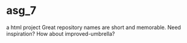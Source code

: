 # asg_7
a html project Great repository names are short and memorable. Need inspiration? How about improved-umbrella?
